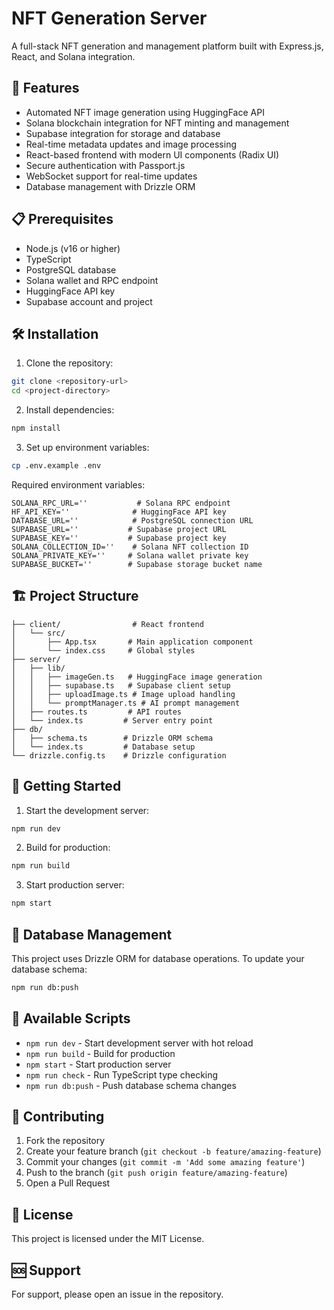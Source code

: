 # NFT Generation Server

A full-stack NFT generation and management platform built with Express.js, React, and Solana integration.

## 🚀 Features

- Automated NFT image generation using HuggingFace API
- Solana blockchain integration for NFT minting and management
- Supabase integration for storage and database
- Real-time metadata updates and image processing
- React-based frontend with modern UI components (Radix UI)
- Secure authentication with Passport.js
- WebSocket support for real-time updates
- Database management with Drizzle ORM

## 📋 Prerequisites

- Node.js (v16 or higher)
- TypeScript
- PostgreSQL database
- Solana wallet and RPC endpoint
- HuggingFace API key
- Supabase account and project

## 🛠️ Installation

1. Clone the repository:

```bash
git clone <repository-url>
cd <project-directory>
```

2. Install dependencies:

```bash
npm install
```

3. Set up environment variables:

```bash
cp .env.example .env
```

Required environment variables:

```env
SOLANA_RPC_URL=''           # Solana RPC endpoint
HF_API_KEY=''              # HuggingFace API key
DATABASE_URL=''            # PostgreSQL connection URL
SUPABASE_URL=''           # Supabase project URL
SUPABASE_KEY=''           # Supabase project key
SOLANA_COLLECTION_ID=''    # Solana NFT collection ID
SOLANA_PRIVATE_KEY=''     # Solana wallet private key
SUPABASE_BUCKET=''        # Supabase storage bucket name
```

## 🏗️ Project Structure

```
├── client/                # React frontend
│   └── src/
│       ├── App.tsx       # Main application component
│       └── index.css     # Global styles
├── server/
│   ├── lib/
│   │   ├── imageGen.ts   # HuggingFace image generation
│   │   ├── supabase.ts   # Supabase client setup
│   │   ├── uploadImage.ts # Image upload handling
│   │   └── promptManager.ts # AI prompt management
│   ├── routes.ts         # API routes
│   └── index.ts         # Server entry point
├── db/
│   ├── schema.ts        # Drizzle ORM schema
│   └── index.ts         # Database setup
└── drizzle.config.ts    # Drizzle configuration
```

## 🚦 Getting Started

1. Start the development server:

```bash
npm run dev
```

2. Build for production:

```bash
npm run build
```

3. Start production server:

```bash
npm start
```

## 💾 Database Management

This project uses Drizzle ORM for database operations. To update your database schema:

```bash
npm run db:push
```

## 🔧 Available Scripts

- `npm run dev` - Start development server with hot reload
- `npm run build` - Build for production
- `npm start` - Start production server
- `npm run check` - Run TypeScript type checking
- `npm run db:push` - Push database schema changes

## 🤝 Contributing

1. Fork the repository
2. Create your feature branch (`git checkout -b feature/amazing-feature`)
3. Commit your changes (`git commit -m 'Add some amazing feature'`)
4. Push to the branch (`git push origin feature/amazing-feature`)
5. Open a Pull Request

## 📝 License

This project is licensed under the MIT License.

## 🆘 Support

For support, please open an issue in the repository.
